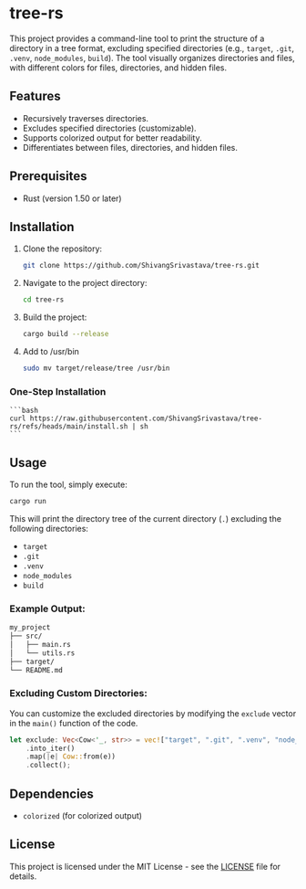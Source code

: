 # tree-rs

This project provides a command-line tool to print the structure of a directory in a tree format, excluding specified directories (e.g., `target`, `.git`, `.venv`, `node_modules`, `build`). The tool visually organizes directories and files, with different colors for files, directories, and hidden files. 

## Features

- Recursively traverses directories.
- Excludes specified directories (customizable).
- Supports colorized output for better readability.
- Differentiates between files, directories, and hidden files.

## Prerequisites

- Rust (version 1.50 or later)

## Installation

1. Clone the repository:
   ```bash
   git clone https://github.com/ShivangSrivastava/tree-rs.git
   ```

2. Navigate to the project directory:
   ```bash
   cd tree-rs
   ```

3. Build the project:
   ```bash
   cargo build --release
   ```
4. Add to /usr/bin
    ```bash
    sudo mv target/release/tree /usr/bin
    ```
### One-Step Installation
    ```bash
    curl https://raw.githubusercontent.com/ShivangSrivastava/tree-rs/refs/heads/main/install.sh | sh
    ```
## Usage

To run the tool, simply execute:

```bash
cargo run
```

This will print the directory tree of the current directory (`.`) excluding the following directories:

- `target`
- `.git`
- `.venv`
- `node_modules`
- `build`

### Example Output:

```bash
my_project
├── src/
│   ├── main.rs
│   └── utils.rs
├── target/
└── README.md
```

### Excluding Custom Directories:

You can customize the excluded directories by modifying the `exclude` vector in the `main()` function of the code.

```rust
let exclude: Vec<Cow<'_, str>> = vec!["target", ".git", ".venv", "node_modules", "build"]
    .into_iter()
    .map(|e| Cow::from(e))
    .collect();
```

## Dependencies

- `colorized` (for colorized output)

## License

This project is licensed under the MIT License - see the [LICENSE](LICENSE) file for details.


